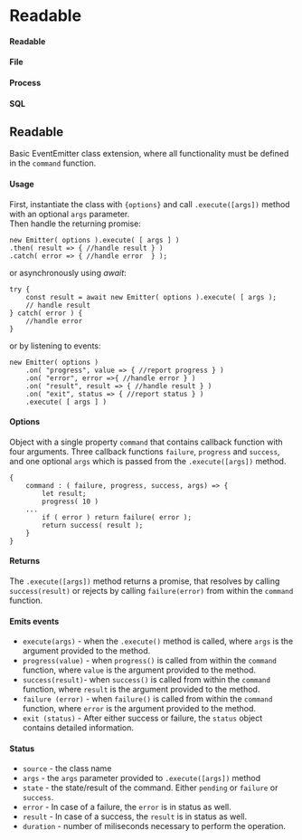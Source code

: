 # Readable

#### Readable

#### File

#### Process

#### SQL

## Readable

Basic EventEmitter class extension, where all functionality must be defined in the `command` function.

#### Usage

First, instantiate the class with `{options}` and call `.execute([args])` method with an optional `args` parameter.  
Then handle the returning promise:

```
new Emitter( options ).execute( [ args ] )
.then( result => { //handle result } )
.catch( error => { //handle error  } );
```

or asynchronously using _await_:

```
try {
    const result = await new Emitter( options ).execute( [ args );
    // handle result
} catch( error ) {
    //handle error
}
```

or by listening to events:

```
new Emitter( options )
    .on( "progress", value => { //report progress } )
    .on( "error", error =>{ //handle error } )
    .on( "result", result => { //handle result } )
    .on( "exit", status => { //report status } )
    .execute( [ args ] )
```

#### Options

Object with a single property `command` that contains callback function with four arguments. Three callback functions `failure`, `progress` and `success`, and one optional `args` which is passed from the `.execute([args])` method.

```
{
    command : ( failure, progress, success, args) => {
        let result;
        progress( 10 )
    ...
        if ( error ) return failure( error );
        return success( result );
    }
}
```

#### Returns

The `.execute([args])` method returns a promise, that resolves by calling `success(result)` or rejects by calling `failure(error)` from within the `command` function.

#### Emits events

- `execute(args)` - when the `.execute()` method is called, where `args` is the argument provided to the method.
- `progress(value)` - when `progress()` is called from within the `command` function, where `value` is the argument provided to the method.
- `success(result)`- when `success()` is called from within the `command` function, where `result` is the argument provided to the method.
- `failure (error)` - when `failure()` is called from within the `command` function, where `error` is the argument provided to the method.
- `exit (status)` - After either success or failure, the `status` object contains detailed information.

#### Status

- `source` - the class name
- `args` - the `args` parameter provided to `.execute([args])` method
- `state` - the state/result of the command. Either `pending` or `failure` or `success`.
- `error` - In case of a failure, the `error` is in status as well.
- `result` - In case of a success, the `result` is in status as well.
- `duration` - number of miliseconds necessary to perform the operation.
